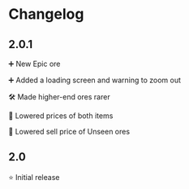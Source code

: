 # Changelog
## 2.0.1
➕ New Epic ore

➕ Added a loading screen and warning to zoom out

🛠️ Made higher-end ores rarer

🔧 Lowered prices of both items

🔧 Lowered sell price of Unseen ores

## 2.0
⭐ Initial release


<!---🔧🛠️➕➖⭐ ---> 
